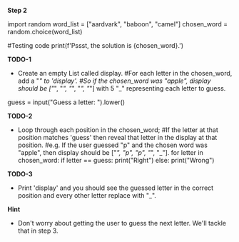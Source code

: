 **Step 2**

import random
word_list = ["aardvark", "baboon", "camel"]
chosen_word = random.choice(word_list)

#Testing code
print(f'Pssst, the solution is {chosen_word}.')

**TODO-1**
- Create an empty List called display.
#For each letter in the chosen_word, add a "_" to 'display'.
#So if the chosen_word was "apple", display should be ["_", "_", "_", "_", "_"] with 5 "_" representing each letter to guess.

guess = input("Guess a letter: ").lower()

**TODO-2**
- Loop through each position in the chosen_word;
#If the letter at that position matches 'guess' then reveal that letter in the display at that position.
#e.g. If the user guessed "p" and the chosen word was "apple", then display should be ["_", "p", "p", "_", "_"].
for letter in chosen_word:
    if letter == guess:
        print("Right")
    else:
        print("Wrong")

**TODO-3**
- Print 'display' and you should see the guessed letter in the correct position and every other letter replace with "_".

**Hint**
- Don't worry about getting the user to guess the next letter. We'll tackle that in step 3.
